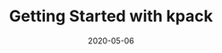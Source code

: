 ---
date: '2020-05-06'
description: Using kpack to create a container image using Kubernetes
lastmod: '2020-05-19'
patterns:
- Deployment
tags:
- Kubernetes
- Containers
- kpack
- Buildpacks
team:
- Tyler Britten
title: Getting Started with kpack
topics:
- Kubernetes
- Containers
youtube_id: -a82R7lNlcU
---